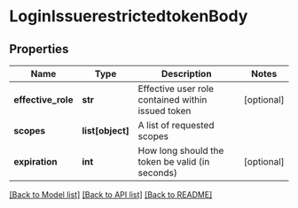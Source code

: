 # LoginIssuerestrictedtokenBody

## Properties
Name | Type | Description | Notes
------------ | ------------- | ------------- | -------------
**effective_role** | **str** | Effective user role contained within issued token | [optional] 
**scopes** | **list[object]** | A list of requested scopes | 
**expiration** | **int** | How long should the token be valid (in seconds) | [optional] 

[[Back to Model list]](../README.md#documentation-for-models) [[Back to API list]](../README.md#documentation-for-api-endpoints) [[Back to README]](../README.md)

